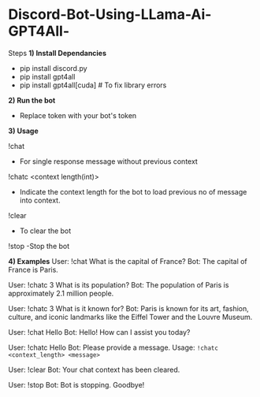# Discord-Bot-Using-LLama-Ai-GPT4All-


Steps
**1) Install Dependancies**
- pip install discord.py
- pip install gpt4all
- pip install gpt4all[cuda]      # To fix library errors

**2) Run the bot**
- Replace token with your bot's token



**3) Usage**

 !chat <message>
- For single response message without previous context

 !chatc <context length(int)> <message> 
- Indicate the context length for the bot to load previous no of message into context.

 !clear
- To clear the bot

 !stop
-Stop the bot


**4) Examples**
  User: !chat What is the capital of France?
  Bot: The capital of France is Paris.
  
  User: !chatc 3 What is its population?
  Bot: The population of Paris is approximately 2.1 million people.
  
  User: !chatc 3 What is it known for?
  Bot: Paris is known for its art, fashion, culture, and iconic landmarks like the Eiffel Tower and the Louvre Museum.
  
  User: !chat Hello
  Bot: Hello! How can I assist you today?
  
  User: !chatc Hello
  Bot: Please provide a message. Usage: `!chatc <context_length> <message>`
  
  User: !clear
  Bot: Your chat context has been cleared.

  User: !stop
  Bot: Bot is stopping. Goodbye!
